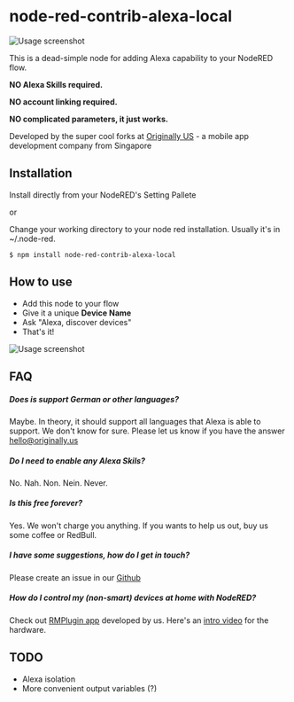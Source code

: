 # node-red-contrib-alexa-local

![Usage screenshot](https://raw.githubusercontent.com/originallyus/node-red-contrib-alexa-local/master/screenshot2.png "Screenshot")

This is a dead-simple node for adding Alexa capability to your NodeRED flow.

**NO Alexa Skills required.**

**NO account linking required.**

**NO complicated parameters, it just works.**


Developed by the super cool forks at [Originally US](http://originally.us) - a mobile app development company from Singapore

## Installation

Install directly from your NodeRED's Setting Pallete

or

Change your working directory to your node red installation. Usually it's in ~/.node-red.

    $ npm install node-red-contrib-alexa-local
    
## How to use
  * Add this node to your flow
  * Give it a unique **Device Name**
  * Ask "Alexa, discover devices"
  * That's it!

![Usage screenshot](https://raw.githubusercontent.com/originallyus/node-red-contrib-alexa-local/master/screenshot3.png "Screenshot")


## FAQ
##### Does is support German or other languages?
Maybe. In theory, it should support all languages that Alexa is able to support. We don't know for sure. Please let us know if you have the answer [hello@originally.us](mailto:hello@originally.us)

##### Do I need to enable any Alexa Skils?
No. Nah. Non. Nein. Never.

##### Is this free forever?
Yes. We won't charge you anything. If you wants to help us out, buy us some coffee or RedBull.

##### I have some suggestions, how do I get in touch?
Please create an issue in our [Github](https://github.com/originallyus/node-red-contrib-alexa-local/issues)

##### How do I control my (non-smart) devices at home with NodeRED?
Check out [RMPlugin app](https://play.google.com/store/apps/details?id=us.originally.tasker&hl=en) developed by us. Here's an [intro video](https://www.youtube.com/watch?v=QUKYKhK57sc) for the hardware.


## TODO
  * Alexa isolation
  * More convenient output variables (?)
